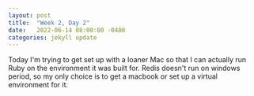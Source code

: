 ```yaml
---
layout: post
title:  "Week 2, Day 2"
date:   2022-06-14 08:00:00 -0400
categories: jekyll update
---
```


Today I'm trying to get set up with a loaner Mac so that I can actually run Ruby on the environment it was built for. Redis doesn't run on windows period, so my only choice is to get a macbook or set up a virtual environment for it.
